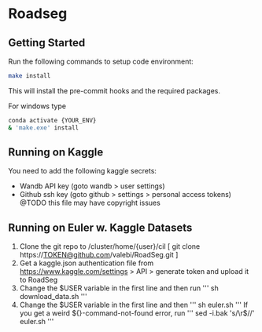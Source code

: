 # Roadseg

## Getting Started

Run the following commands to setup code environment:
```bash
make install
```
This will install the pre-commit hooks and the required packages.

For windows type
 ```bash
conda activate {YOUR_ENV}
& 'make.exe' install
```
## Running on Kaggle
You need to add the following kaggle secrets:
- Wandb API key (goto wandb > user settings)
- Github ssh key (goto github > settings > personal access tokens)
@TODO this file may have copyright issues

## Running on Euler w. Kaggle Datasets
1. Clone the git repo to /cluster/home/{user}/cil 
[ git clone https://TOKEN@github.com/valebi/RoadSeg.git ]
2. Get a kaggle.json authentication file from https://www.kaggle.com/settings > API > generate token and upload it to RoadSeg
3. Change the $USER variable in the first line and then run
''' 
sh download_data.sh
'''
4. Change the $USER variable in the first line and then 
'''
sh euler.sh
'''
If you get a weird ${}-command-not-found error, run 
'''
sed -i.bak 's/\r$//' euler.sh
'''